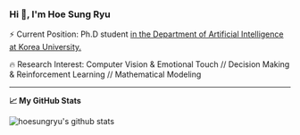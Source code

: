 ### Hi 👋, I'm Hoe Sung Ryu
⚡ Current Position: Ph.D student <a href="http://xai.korea.ac.kr/">in the Department of Artificial Intelligence at Korea University.</a><p> 
🔥 Research Interest: Computer Vision & Emotional Touch // Decision Making & Reinforcement Learning // Mathematical Modeling

<hr>

**📈 My GitHub Stats**

![hoesungryu's github stats](https://github-readme-stats.vercel.app/api?username=hoesungryu&show_icons=true&theme=onedark)
